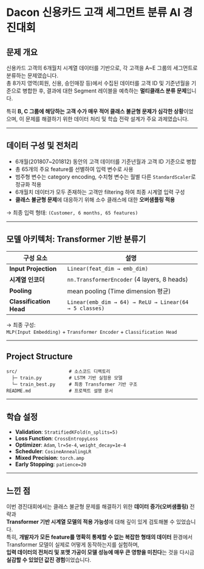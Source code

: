 # Dacon 신용카드 고객 세그먼트 분류 AI 경진대회

## 문제 개요  
신용카드 고객의 6개월치 시계열 데이터를 기반으로, 각 고객을 A~E 그룹의 세그먼트로 분류하는 문제였습니다.  
총 8가지 영역(회원, 신용, 승인매장 등)에서 수집된 데이터를 고객 ID 및 기준년월을 기준으로 병합한 후, 결과에 대한 Segment 레이블을 예측하는 **멀티클래스 분류 문제**입니다.

특히 **B, C 그룹에 해당하는 고객 수가 매우 적어 클래스 불균형 문제가 심각한 상황**이었으며, 이 문제를 해결하기 위한 데이터 처리 및 학습 전략 설계가 주요 과제였습니다.

---

## 데이터 구성 및 전처리

- 6개월(201807~201812) 동안의 고객 데이터를 기준년월과 고객 ID 기준으로 병합  
- 총 65개의 주요 feature를 선별하여 입력 변수로 사용  
- 범주형 변수는 category encoding, 수치형 변수는 월별 다른 `StandardScaler`로 정규화 적용  
- 6개월치 데이터가 모두 존재하는 고객만 filtering 하여 최종 시계열 입력 구성  
- **클래스 불균형 문제**에 대응하기 위해 소수 클래스에 대한 **오버샘플링 적용**

→ 최종 입력 형태: `(Customer, 6 months, 65 features)`

---

## 모델 아키텍처: Transformer 기반 분류기

| 구성 요소 | 설명 |
|-----------|------|
| **Input Projection** | `Linear(feat_dim → emb_dim)` |
| **시계열 인코더** | `nn.TransformerEncoder` (4 layers, 8 heads) |
| **Pooling** | mean pooling (Time dimension 평균) |
| **Classification Head** | `Linear(emb_dim → 64) → ReLU → Linear(64 → 5 classes)` |

→ 최종 구성:  
`MLP(Input Embedding)` + `Transformer Encoder` + `Classification Head`

---

## Project Structure

```
src/                   # 소스코드 디렉토리
  ├─ train.py          # LSTM 기반 실험용 모델
  └─ train_best.py     # 최종 Transformer 기반 구조
README.md              # 프로젝트 설명 문서
```

---

## 학습 설정  

- **Validation**: `StratifiedKFold(n_splits=5)`  
- **Loss Function**: `CrossEntropyLoss`  
- **Optimizer**: `Adam`, `lr=5e-4`, `weight_decay=1e-4`  
- **Scheduler**: `CosineAnnealingLR`  
- **Mixed Precision**: `torch.amp`  
- **Early Stopping**: `patience=20`

---

## 느낀 점  

이번 경진대회에서는 클래스 불균형 문제를 해결하기 위한 **데이터 증가(오버샘플링)** 전략과  
**Transformer 기반 시계열 모델의 적용 가능성**에 대해 깊이 있게 검토해볼 수 있었습니다.  
특히, **개발자가 모든 feature를 명확히 통제할 수 없는 복잡한 형태의 데이터** 환경에서  
Transformer 모델이 실제로 어떻게 동작하는지를 실험하며,  
**입력 데이터의 전처리 및 포맷 가공이 모델 성능에 매우 큰 영향을 미친다**는 것을 다시금 **실감할 수 있었던 값진 경험**이었습니다.
